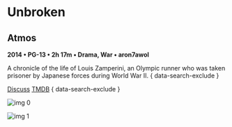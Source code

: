 # Unbroken

## Atmos

**2014 • PG-13 • 2h 17m • Drama, War • aron7awol**

A chronicle of the life of Louis Zamperini, an Olympic runner who was taken prisoner by Japanese forces during World War II.
{ data-search-exclude }

[Discuss](https://www.avsforum.com/threads/bass-eq-for-filtered-movies.2995212/post-56778406)  [TMDB](https://www.themoviedb.org/movie/227306)
{ data-search-exclude }

![img 0](https://i.imgur.com/x3EvBit.jpg)

![img 1](https://i.imgur.com/IzXIpDY.png)

